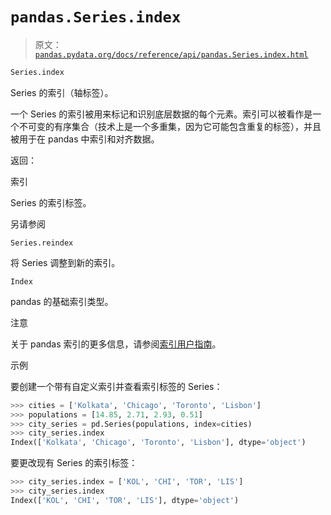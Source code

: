# `pandas.Series.index`

> 原文：[`pandas.pydata.org/docs/reference/api/pandas.Series.index.html`](https://pandas.pydata.org/docs/reference/api/pandas.Series.index.html)

```py
Series.index
```

Series 的索引（轴标签）。

一个 Series 的索引被用来标记和识别底层数据的每个元素。索引可以被看作是一个不可变的有序集合（技术上是一个多重集，因为它可能包含重复的标签），并且被用于在 pandas 中索引和对齐数据。

返回：

索引

Series 的索引标签。

另请参阅

`Series.reindex`

将 Series 调整到新的索引。

`Index`

pandas 的基础索引类型。

注意

关于 pandas 索引的更多信息，请参阅[索引用户指南](https://pandas.pydata.org/docs/user_guide/indexing.html)。

示例

要创建一个带有自定义索引并查看索引标签的 Series：

```py
>>> cities = ['Kolkata', 'Chicago', 'Toronto', 'Lisbon']
>>> populations = [14.85, 2.71, 2.93, 0.51]
>>> city_series = pd.Series(populations, index=cities)
>>> city_series.index
Index(['Kolkata', 'Chicago', 'Toronto', 'Lisbon'], dtype='object') 
```

要更改现有 Series 的索引标签：

```py
>>> city_series.index = ['KOL', 'CHI', 'TOR', 'LIS']
>>> city_series.index
Index(['KOL', 'CHI', 'TOR', 'LIS'], dtype='object') 
```
